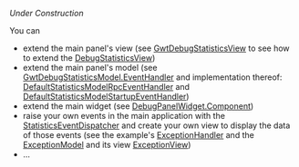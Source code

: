 _Under Construction_

You can
  * extend the main panel's view (see [GwtDebugStatisticsView](http://code.google.com/p/gwt-debug-panel/source/browse/trunk/src/main/java/com/google/gwt/debugpanel/widgets/GwtDebugStatisticsView.java) to see how to extend the [DebugStatisticsView](http://code.google.com/p/gwt-debug-panel/source/browse/trunk/src/main/java/com/google/gwt/debugpanel/widgets/DebugStatisticsView.java))
  * extend the main panel's model (see [GwtDebugStatisticsModel.EventHandler](http://code.google.com/p/gwt-debug-panel/source/browse/trunk/src/main/java/com/google/gwt/debugpanel/models/GwtDebugStatisticsModel.java) and implementation thereof: [DefaultStatisticsModelRpcEventHandler](http://code.google.com/p/gwt-debug-panel/source/browse/trunk/src/main/java/com/google/gwt/debugpanel/client/DefaultStatisticsModelRpcEventHandler.java) and [DefaultStatisticsModelStartupEventHandler](http://code.google.com/p/gwt-debug-panel/source/browse/trunk/src/main/java/com/google/gwt/debugpanel/client/DefaultStatisticsModelStartupEventHandler.java))
  * extend the main widget (see [DebugPanelWidget.Component](http://code.google.com/p/gwt-debug-panel/source/browse/trunk/src/main/java/com/google/gwt/debugpanel/widgets/DebugPanelWidget.java))
  * raise your own events in the main application with the [StatisticsEventDispatcher](http://code.google.com/p/gwt-debug-panel/source/browse/trunk/src/main/java/com/google/gwt/debugpanel/common/StatisticsEventDispatcher.java) and create your own view to display the data of those events (see the example's [ExceptionHandler](http://code.google.com/p/gwt-debug-panel/source/browse/trunk/src/example/java/com/example/app/client/ExceptionHandler.java) and the [ExceptionModel](http://code.google.com/p/gwt-debug-panel/source/browse/trunk/src/main/java/com/google/gwt/debugpanel/models/ExceptionModel.java) and its view [ExceptionView](http://code.google.com/p/gwt-debug-panel/source/browse/trunk/src/main/java/com/google/gwt/debugpanel/widgets/ExceptionView.java))
  * ...
